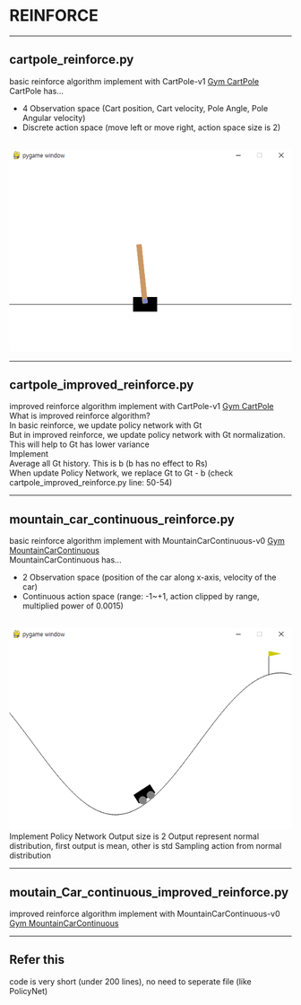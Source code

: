 # REINFORCE

---

## cartpole_reinforce.py
basic reinforce algorithm implement with CartPole-v1 [Gym CartPole](https://gymnasium.farama.org/environments/classic_control/cart_pole/)
<br>
CartPole has...
- 4 Observation space (Cart position, Cart velocity, Pole Angle, Pole Angular velocity)
- Discrete action space (move left or move right, action space size is 2)
<br>
<img src="./img/Cartpole.png"></img>

---

## cartpole_improved_reinforce.py
improved reinforce algorithm implement with CartPole-v1 [Gym CartPole](https://gymnasium.farama.org/environments/classic_control/cart_pole/)
<br>
What is improved reinforce algorithm?   
In basic reinforce, we update policy network with Gt   
But in improved reinforce, we update policy network with Gt normalization. This will help to Gt has lower variance
<br>
Implement   
Average all Gt history. This is b (b has no effect to Rs)   
When update Policy Network, we replace Gt to Gt - b (check cartpole_improved_reinforce.py line: 50-54)

---

## mountain_car_continuous_reinforce.py
basic reinforce algorithm implement with MountainCarContinuous-v0 [Gym MountainCarContinuous](https://www.gymlibrary.dev/environments/classic_control/mountain_car_continuous/)
<br>
MountainCarContinuous has...
- 2 Observation space (position of the car along x-axis, velocity of the car)
- Continuous action space (range: -1~+1, action clipped by range, multiplied power of 0.0015)
<br>
<img src="./img/MountainCarContinuous.png"></img>

<br>
Implement    
Policy Network Output size is 2     
Output represent normal distribution, first output is mean, other is std     
Sampling action from normal distribution    

---

## moutain_Car_continuous_improved_reinforce.py
improved reinforce algorithm implement with MountainCarContinuous-v0 [Gym MountainCarContinuous](https://www.gymlibrary.dev/environments/classic_control/mountain_car_continuous/)

---

## Refer this
code is very short (under 200 lines), no need to seperate file (like PolicyNet)